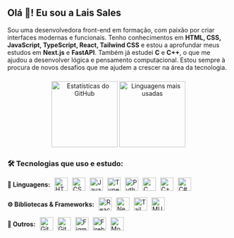 <h2 align="left">Olá 👋! Eu sou a Lais Sales</h2>

<p align="left">
Sou uma desenvolvedora front-end em formação, com paixão por criar interfaces modernas e funcionais. Tenho conhecimentos em <strong>HTML, CSS, JavaScript, TypeScript, React, Tailwind CSS</strong> e estou a aprofundar meus estudos em <strong>Next.js</strong> e <strong>FastAPI</strong>. Também já estudei <strong>C</strong> e <strong>C++</strong>, o que me ajudou a desenvolver lógica e pensamento computacional. Estou sempre à procura de novos desafios que me ajudem a crescer na área da tecnologia.
</p>

###

<div align="center">
  <img src="https://github-readme-stats.vercel.app/api?username=maurodesouza&hide_title=false&hide_rank=false&show_icons=true&include_all_commits=true&count_private=true&disable_animations=false&theme=dracula&locale=pt-br&hide_border=false" height="150" alt="Estatísticas do GitHub" />
  <img src="https://github-readme-stats.vercel.app/api/top-langs?username=maurodesouza&locale=pt-br&hide_title=false&layout=compact&card_width=320&langs_count=5&theme=dracula&hide_border=false" height="150" alt="Linguagens mais usadas" />
</div>

###

<div align="left">
  <h3>🛠️ Tecnologias que uso e estudo:</h3>

  <!-- Linguagens -->
  <div style="display: flex; align-items: center; gap: 10px; flex-wrap: wrap; margin-bottom: 15px;">
    <span><strong>🧠 Linguagens:</strong></span>
    <img src="https://cdn.jsdelivr.net/gh/devicons/devicon/icons/html5/html5-original.svg" height="30" title="HTML5"/>
    <img src="https://cdn.jsdelivr.net/gh/devicons/devicon/icons/css3/css3-original.svg" height="30" title="CSS3"/>
    <img src="https://cdn.jsdelivr.net/gh/devicons/devicon/icons/javascript/javascript-original.svg" height="30" title="JavaScript"/>
    <img src="https://cdn.jsdelivr.net/gh/devicons/devicon/icons/typescript/typescript-original.svg" height="30" title="TypeScript"/>
    <img src="https://cdn.jsdelivr.net/gh/devicons/devicon/icons/python/python-original.svg" height="30" title="Python"/>
    <img src="https://cdn.jsdelivr.net/gh/devicons/devicon/icons/c/c-original.svg" height="30" title="C"/>
    <img src="https://cdn.jsdelivr.net/gh/devicons/devicon/icons/cplusplus/cplusplus-original.svg" height="30" title="C++"/>
    <img src="https://cdn.jsdelivr.net/gh/devicons/devicon/icons/csharp/csharp-original.svg" height="30" title="C#"/>
  </div>

  <!-- Bibliotecas & Frameworks -->
  <div style="display: flex; align-items: center; gap: 10px; flex-wrap: wrap; margin-bottom: 15px;">
    <span><strong>⚙️ Bibliotecas & Frameworks:</strong></span>
    <img src="https://cdn.jsdelivr.net/gh/devicons/devicon/icons/react/react-original.svg" height="30" title="React"/>
    <img src="https://cdn.jsdelivr.net/gh/devicons/devicon/icons/nextjs/nextjs-original.svg" height="30" title="Next.js"/>
    <img src="https://upload.wikimedia.org/wikipedia/commons/d/d5/Tailwind_CSS_Logo.svg" height="30" title="Tailwind CSS"/>
    <img src="https://cdn.jsdelivr.net/gh/devicons/devicon/icons/materialui/materialui-original.svg" height="30" title="MUI"/>
  </div>

  <!-- Outros -->
  <div style="display: flex; align-items: center; gap: 10px; flex-wrap: wrap;">
    <span><strong>🧩 Outros:</strong></span>
    <img src="https://cdn.jsdelivr.net/gh/devicons/devicon/icons/git/git-original.svg" height="30" title="Git"/>
    <img src="https://cdn.jsdelivr.net/gh/devicons/devicon/icons/github/github-original.svg" height="30" title="GitHub"/>
    <img src="https://cdn.jsdelivr.net/gh/devicons/devicon/icons/figma/figma-original.svg" height="30" title="Figma"/>
    <img src="https://cdn.jsdelivr.net/gh/devicons/devicon/icons/firebase/firebase-plain.svg" height="30" title="Firebase"/>
    <img src="https://cdn.jsdelivr.net/gh/devicons/devicon/icons/mongodb/mongodb-original.svg" height="30" title="MongoDB"/>
  </div>
</div>

